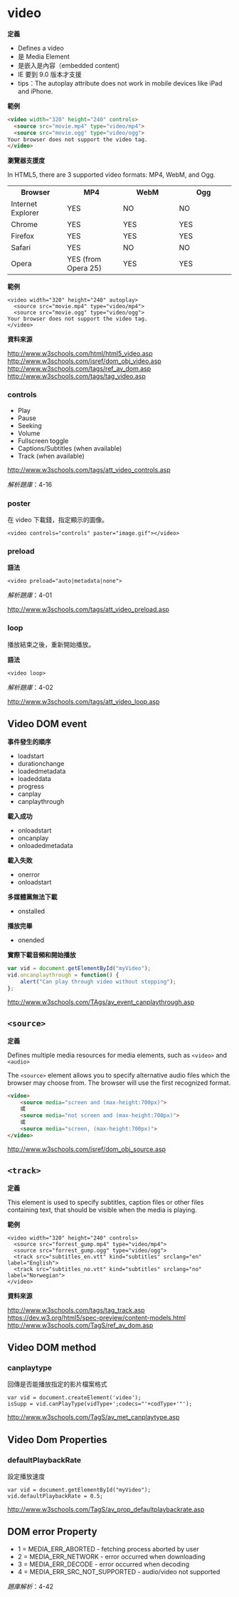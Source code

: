 # video

**定義**

* Defines a video
* 是 Media Element
* 是嵌入是內容（embedded content)
* IE 要到 9.0 版本才支援
* tips：The autoplay attribute does not work in mobile devices like iPad and iPhone.

**範例**

```html
<video width="320" height="240" controls>
  <source src="movie.mp4" type="video/mp4">
  <source src="movie.ogg" type="video/ogg">
Your browser does not support the video tag.
</video>
```

**瀏覽器支援度**

In HTML5, there are 3 supported video formats: MP4, WebM, and Ogg.

<table>
<tbody><tr>
<th style="width:25%">Browser</th>
<th style="width:25%">MP4</th>
<th style="width:25%">WebM</th>
<th style="width:25%">Ogg</th>
</tr>
<tr>
<td>Internet Explorer</td>
<td>YES</td>
<td>NO</td>
<td>NO</td>
</tr>
<tr>
<td>Chrome</td>
<td>YES</td>
<td>YES</td>
<td>YES</td>
</tr>
<tr>
<td>Firefox</td>
<td>YES</td>
<td>YES</td>
<td>YES</td>
</tr>
<tr>
<td>Safari</td>
<td>YES</td>
<td>NO</td>
<td>NO</td>
</tr>
<tr>
<td>Opera</td>
<td>YES (from Opera 25)</td>
<td>YES</td>
<td>YES</td>
</tr>
</tbody></table>

**範例**

```
<video width="320" height="240" autoplay>
  <source src="movie.mp4" type="video/mp4">
  <source src="movie.ogg" type="video/ogg">
Your browser does not support the video tag.
</video>
```

**資料來源**

http://www.w3schools.com/html/html5_video.asp
http://www.w3schools.com/jsref/dom_obj_video.asp
http://www.w3schools.com/tags/ref_av_dom.asp
http://www.w3schools.com/tags/tag_video.asp

### controls

* Play
* Pause
* Seeking
* Volume
* Fullscreen toggle
* Captions/Subtitles (when available)
* Track (when available)

http://www.w3schools.com/tags/att_video_controls.asp

*解析題庫*：4-16

### poster

在 video 下載錢，指定顯示的圖像。

```
<video controls="controls" paster="image.gif"></video>
```

### preload

**語法**

`<video preload="auto|metadata|none">`

*解析題庫*：4-01

http://www.w3schools.com/tags/att_video_preload.asp

### loop

播放結束之後，重新開始播放。

**語法**

`<video loop>`

*解析題庫*：4-02

http://www.w3schools.com/tags/att_video_loop.asp

## Video DOM event

**事件發生的順序**

* loadstart
* durationchange
* loadedmetadata
* loadeddata
* progress
* canplay
* canplaythrough

**載入成功**

* onloadstart
* oncanplay
* onloadedmetadata

**載入失敗**

* onerror
* onloadstart

**多媒體黨無法下載**

* onstalled

**播放完畢**

* onended

**實際下載音頻和開始播放**

```js
var vid = document.getElementById("myVideo");
vid.oncanplaythrough = function() {
    alert("Can play through video without stopping");
};
```

http://www.w3schools.com/TAgs/av_event_canplaythrough.asp

## `<source>`

**定義**

Defines multiple media resources for media elements, such as `<video>` and `<audio>`

The `<source>` element allows you to specify alternative audio files which the browser may choose from. The browser will use the first recognized format.

```html
<vidoe>
    <source media="screen and (max-height:700px)">
    或
    <source media="not screen and (max-height:700px)">
    或
    <source media="screen, (max-height:700px)">
</video>
```

http://www.w3schools.com/jsref/dom_obj_source.asp

## `<track>`

**定義**

This element is used to specify subtitles, caption files or other files containing text, that should be visible when the media is playing.

**範例**

```
<video width="320" height="240" controls>
  <source src="forrest_gump.mp4" type="video/mp4">
  <source src="forrest_gump.ogg" type="video/ogg">
  <track src="subtitles_en.vtt" kind="subtitles" srclang="en" label="English">
  <track src="subtitles_no.vtt" kind="subtitles" srclang="no" label="Norwegian">
</video>
```

**資料來源**

http://www.w3schools.com/tags/tag_track.asp
https://dev.w3.org/html5/spec-preview/content-models.html
http://www.w3schools.com/TagS/ref_av_dom.asp

## Video DOM method

### canplaytype

回傳是否能播放指定的影片檔案格式

```
var vid = document.createElement('video');
isSupp = vid.canPlayType(vidType+';codecs="'+codType+'"');
```

http://www.w3schools.com/TagS/av_met_canplaytype.asp

## Video Dom Properties

### defaultPlaybackRate

設定播放速度

```
var vid = document.getElementById("myVideo");
vid.defaultPlaybackRate = 0.5;
```

http://www.w3schools.com/TagS/av_prop_defaultplaybackrate.asp

## DOM error Property

* 1 = MEDIA_ERR_ABORTED - fetching process aborted by user
* 2 = MEDIA_ERR_NETWORK - error occurred when downloading
* 3 = MEDIA_ERR_DECODE - error occurred when decoding
* 4 = MEDIA_ERR_SRC_NOT_SUPPORTED - audio/video not supported

*題庫解析*：4-42

